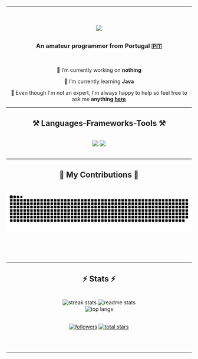 <hr/>

<h1 align="center">
    <img src="https://readme-typing-svg.herokuapp.com/?font=Righteous&size=35&center=true&vCenter=true&width=500&height=70&duration=4000&lines=Hello,+I'm+Zé+👋;" />
</h1>

<h3 align="center">An amateur programmer from Portugal 🇵🇹</h3>

<br/>

<div align="center">
 
 🔭 I’m currently working on **nothing**
 
 🌱 I’m currently learning **Java**

💬 Even though I'm not an expert, I'm always happy to help so feel free to ask me **anything [here](https://github.com/joseafmoreira/joseafmoreira/issues)**

</div>

 <hr/>
 
<h2 align="center">⚒️ Languages-Frameworks-Tools ⚒️</h2>
<br/>
<div align="center">
    <img src="https://skillicons.dev/icons?i=react,bootstrap,html,css,r" />
    <img src="https://skillicons.dev/icons?i=nodejs,python,javascript,express,mongodb,c,java" /><br>
</div>

<br/>
<hr/>

<div align="center">
  <h2>🐍 My Contributions 🐍</h2>
  <br>
  <img alt="snake eating my contributions" src="https://raw.githubusercontent.com/joseafmoreira/joseafmoreira/output/github-contribution-grid-snake.svg" />
  
  <br/><br/><br/>
</div>

<hr/>

<h2 align="center">⚡ Stats ⚡</h2>
<br>
<div align=center>
  <img width=390 src="https://streak-stats.demolab.com/?user=joseafmoreira&count_private=true&theme=react&border_radius=10" alt="streak stats"/>
  <img width=390 src="https://github-readme-stats.vercel.app/api?username=joseafmoreira&count_private=true&show_icons=true&theme=react&rank_icon=github&border_radius=10" alt="readme stats" />
  <br/>
  <img width=325 align="center" src="https://github-readme-stats.vercel.app/api/top-langs/?username=joseafmoreira&hide=HTML&langs_count=8&layout=compact&theme=react&border_radius=10&size_weight=0.5&count_weight=0.5&exclude_repo=github-readme-stats" alt="top langs" />
</div>

<br/>

<div align="center">
    <p>
    <a href="https://github.com/joseafmoreira?tab=followers">
         <img alt="followers" title="Follow me on GitHub" src="https://custom-icon-badges.demolab.com/github/followers/joseafmoreira?color=236ad3&labelColor=1155ba&style=for-the-badge&logo=person-add&label=Follow&logoColor=white"/></a>
    <a href="https://github.com/joseafmoreira?tab=repositories&sort=stargazers">
        <img alt="total stars" title="Total stars on GitHub" src="https://custom-icon-badges.demolab.com/github/stars/joseafmoreira?color=55960c&style=for-the-badge&labelColor=488207&logo=star"/></a>
    </p>
</div>

<br/><br/>

<hr/>
